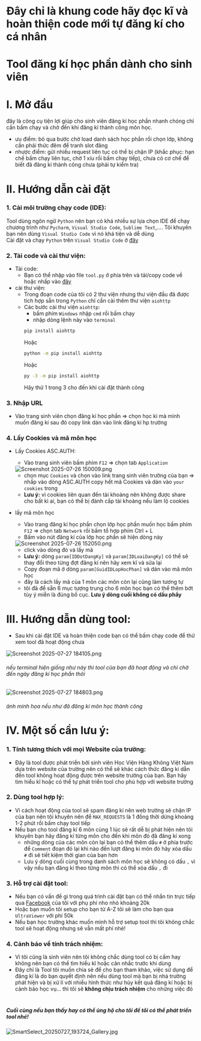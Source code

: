 
# Đây chỉ là khung code hãy đọc kĩ và hoàn thiện code mới tự đăng kí cho cá nhân
# Tool đăng kí học phần dành cho sinh viên

# I. Mở đầu
đây là công cụ tiện lợi giúp cho sinh viên đăng kí học phần nhanh chóng chỉ cần bấm chạy và chờ đến khi đăng kí thành công môn học.
- ưu điểm: bỏ qua bước chờ load danh sách học phần rồi chọn lớp, không cần phải thức đêm để tranh slot đăng 
- nhược điểm: gửi nhiều request liên tục có thể bị chặn IP (khắc phục: hạn chế bấm chạy liên tục, chờ 1 xíu rồi bấm chạy tiếp), chưa có cơ chế để biết đã đăng kí thành công chưa (phải tự kiểm tra)

# II. Hướng dẫn cài đặt 
### 1. Cài môi trường chạy code (IDE):
Tool dùng ngôn ngữ `Python` nên bạn có khá nhiều sự lựa chọn IDE để chạy chương trình như `Pycharm`, `Visual Studio Code`, `Sublime Text`,.... Tôi khuyên bạn nên dùng `Visual Studio Code` vì nó khá tiện và dễ dùng        
Cài đặt và chạy `Python` trên `Visual Studio Code` ở [đây](https://youtu.be/yZFG5ktaZtU?si=Tj3DBs7wEL33M2xb)

### 2. Tải code và cài thư viện:
- Tải code:  
  - Bạn có thể nhập vào file `tool.py` ở phía trên và tải/copy code về hoặc nhấp vào [đây](https://github.com/ChrisDemon0811/Tool_dang_ki_hoc_phan/blob/main/tool.py)
- cài thư viện:
  - Trong đoạn code của tôi có 2 thư viện nhưng thư viện đầu đã được tích hợp sẵn trong `Python` chỉ cần cài thêm thư viện `aiohttp` 
  - Các bước cài thư viện `aiohttp`:
    - bấm phím `Windows` nhập `cmd` rồi bấm chạy
    - nhập dòng lệnh này vào `terminal`
    ```sh
    pip install aiohttp
    ```
    Hoặc  
    ```sh 
    python -m pip install aiohttp
    ```
    Hoặc  
    ```sh
    py -3 -m pip install aiohttp
    ```
    Hãy thử 1 trong 3 cho đến khi cài đặt thành công

### 3. Nhập URL
- Vào trang sinh viên chọn đăng kí học phần => chọn học kì mà mình muốn đăng kí sau đó copy link dán vào link đăng kí hp trường
### 4. Lấy Cookies và mã môn học 
- Lấy Cookies ASC.AUTH:
  - Vào trang sinh viên bấm phím `F12` => chọn tab `Application` 
  <img src="https://sf-static.upanhlaylink.com/img/image_202507274acb1fb08a08f2eb32c7f4d6861e9ae4.jpg" alt="Screenshot 2025-07-26 150009.png">       

  - chọn mục `Cookies` và chọn vào link trang sinh viên trường của bạn => nhấp vào dòng ASC.AUTH copy hết mã Cookies và dán vào `your cookies` trong 
  - **Lưu ý:** vì cookies liên quan đến tài khoảng nên không được share cho bất kì ai, bạn có thể bị đánh cắp tài khoảng nếu làm lộ cookies 

- lấy mã môn học
  - Vào trang đăng kí học phần chọn lớp học phần muốn học bấm phím `F12` => chọn tab `Network` rồi bấm tổ hợp phím Ctrl + L
  - Bấm vào nút đăng kí của lớp học phần sẽ hiện dòng này 
  <img src="https://sf-static.upanhlaylink.com/img/image_2025072670de2e831817308dae7150bd551b20aa.jpg" alt="Screenshot 2025-07-26 152050.png">        

  - click vào dòng đó và lấy mã
  - **Lưu ý:** dòng `param[IDDotDangKy]` và `param[IDLoaiDangKy]` có thể sẽ thay đổi theo từng đợt đăng kí nên hãy xem kĩ và sửa lại
  - Copy đoạn mã ở dòng `param[GuidIDLopHocPhan]` và dán vào mã môn học
  - đây là cách lấy mã của 1 môn các môn còn lại cũng làm tương tự 
  - tôi đã để sẵn 6 mục tượng trung cho 6 môn học bạn có thể thêm bớt tùy ý miễn là đúng bố cục. **Lưu ý dòng cuối không có dấu phẩy**

# III. Hướng dẫn dùng tool:
- Sau khi cài đặt IDE và hoàn thiện code bạn có thể bấm chạy code để thử xem tool đã hoạt động chưa 
<img src="https://sf-static.upanhlaylink.com/img/image_202507277e925ae4e4ce2188aab6a36017a47d33.jpg" alt="Screenshot 2025-07-27 184105.png">         

###### nếu terminal hiện giống như này thì tool của bạn đã hoạt động và chỉ chờ đến ngày đăng kí học phần thôi

<img src="https://sf-static.upanhlaylink.com/img/image_20250727fab787a05636c928482d150b1eb691c4.jpg" alt="Screenshot 2025-07-27 184803.png">

###### ảnh minh họa nếu như đã đăng kí môn học thành công

# IV. Một số cần lưu ý:
### 1. Tính tương thích với mọi Website của trường:
- Đây là tool được phát triển bởi sinh viên Học Viện Hàng Không Việt Nam dựa trên website của trường nên có thể sẽ khác cách thức đăng kí dẫn đến tool không hoạt động được trên website trường của bạn. Bạn hãy tìm hiểu kĩ hoặc có thể tự phát triển tool cho phù hợp với website trường 
### 2. Dùng tool hợp lý:
- Vì cách hoạt động của  tool sẽ spam đăng kí nên web trường sẽ chặn IP của bạn nên tôi khuyên nên để `MAX_REQUESTS` là 1 đồng thời dừng khoảng 1-2 phút rồi bấm chạy tool tiếp
- Nếu bạn cho tool đăng kí 6 môn cùng 1 lúc sẽ rất dễ bị phát hiện nên tôi khuyên bạn hãy đăng kí từng môn cho đến khi môn đó đã đăng kí xong
  - những dòng của các môn còn lại bạn có thể thêm dấu `#` ở phía trước để `Comment` đoạn đó lại khi nào đến lượt đăng kí môn đó hãy xóa dấu `#` đi sẽ tiết kiệm thời gian của bạn hơn
  - Lưu ý dòng cuối cùng trong danh sách môn học sẽ không có dấu `,` vì vậy nếu bạn đăng kí theo từng môn thì có thể xóa dấu `,` đi
### 3. Hỗ trợ cài đặt tool:
- Nếu bạn có vấn đề gì trong quá trình cài đặt bạn có thể nhắn tin trực tiếp qua [Facebook](https://www.facebook.com/Longpogba06) của tôi với phụ phí nho nhỏ khoảng 20k
- Hoặc bạn muốn tôi setup cho bạn từ A-Z tôi sẽ làm cho bạn qua `UltraViewer` với phí 50k
- Nếu bạn học trường khác muốn mình hỗ trợ setup tool thì tôi không chắc tool sẽ hoạt động nhưng sẽ vẫn mất phí nhé!
### 4. Cảnh báo về tính trách nhiệm:
- Vì tôi cũng là sinh viên nên tôi không chắc dùng tool có bị cấm hay không nên bạn có thể tìm hiểu kĩ hoặc cân nhắc trước khi dùng 
- Đây chỉ là Tool tôi muốn chia sẻ để cho bạn tham khảo, việc sử dụng để đăng kí là do bạn quyết định nên nếu dùng tool mà bạn bị nhà trường phát hiện và bị xử lí với nhiều hình thức như hủy kết quả đăng kí hoặc bị cảnh bảo học vụ... thì tôi sẽ **không chịu trách nhiệm** cho những việc đó

#
##### Cuối cùng nếu bạn thấy hay có thể ủng hộ cho tôi để tôi có thể phát triển tool nhé!
<img src="https://sf-static.upanhlaylink.com/img/image_202507271165dc209b7d5c9e5edb3822acf1fcbc.jpg" alt="SmartSelect_20250727_193724_Gallery.jpg"> 